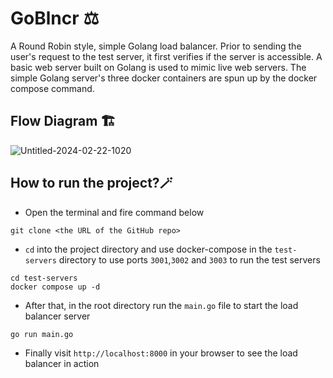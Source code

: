 # GoBlncr ⚖️
A Round Robin style, simple Golang load balancer. Prior to sending the user's request to the test server, it first verifies if the server is accessible. A basic web server built on Golang is used to mimic live web servers. The simple Golang server's three docker containers are spun up by the docker compose command. 

## Flow Diagram 🏗️
![Untitled-2024-02-22-1020](https://github.com/bishalr0y/GoBlncr/assets/56751927/8b210b18-d0c8-4bcd-938f-9d8e9102d582)


## How to run the project?🪄
- Open the terminal and fire command below
```
git clone <the URL of the GitHub repo>
```
- ``cd`` into the project directory and use docker-compose in the `test-servers` directory to use ports `3001`,`3002` and `3003` to run the test servers 
```
cd test-servers
docker compose up -d
```
- After that, in the root directory run the `main.go` file to start the load balancer server
```
go run main.go
```
- Finally visit `http://localhost:8000` in your browser to see the load balancer in action
